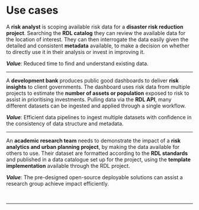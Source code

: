 # Use cases

A **risk analyst** is scoping available risk data for a **disaster risk reduction project**. Searching the **RDL catalog** they can review the available data for the location of interest. They can then interrogate the data easily given the detailed and consistent **metadata** available, to make a decision on whether to directly use it in their analysis or invest in improving it.

  ***Value***: Reduced time to find and understand existing data.

<hr>

A **development bank** produces public good dashboards to deliver **risk insights** to client governments. The dashboard uses risk data from multiple projects to estimate the **number of assets or population** exposed to risk to assist in prioritising investments. Pulling data via the **RDL API**, many different datasets can be ingested and applied through a single workflow.

  ***Value***: Efficient data pipelines to ingest multiple datasets with confidence in the consistency of data structure and metadata.

<hr>

An **academic research team** needs to demonstrate the impact of a **risk analytics and urban planning project**, by making the data available for others to use. Their dataset are formatted according to the **RDL standards** and published in a data catalogue set up for the project, using the **template implementation** available through the RDL project.

  ***Value***: The pre-designed open-source deployable solutions can assist a research group achieve impact efficiently.

<br><hr>